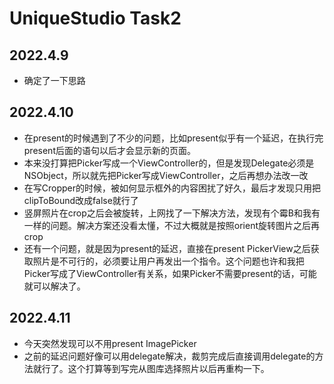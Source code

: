 # UniqueStudio Task2

## 2022.4.9
 * 确定了一下思路

## 2022.4.10
 * 在present的时候遇到了不少的问题，比如present似乎有一个延迟，在执行完present后面的语句以后才会显示新的页面。
 * 本来没打算把Picker写成一个ViewController的，但是发现Delegate必须是NSObject，所以就先把Picker写成ViewController，之后再想办法改一改
 * 在写Cropper的时候，被如何显示框外的内容困扰了好久，最后才发现只用把clipToBound改成false就行了
 * 竖屏照片在crop之后会被旋转，上网找了一下解决方法，发现有个霉B和我有一样的问题。解决方案还没看太懂，不过大概就是按照orient旋转图片之后再crop
 * 还有一个问题，就是因为present的延迟，直接在present PickerView之后获取照片是不可行的，必须要让用户再发出一个指令。这个问题也许和我把Picker写成了ViewController有关系，如果Picker不需要present的话，可能就可以解决了。

## 2022.4.11
 * 今天突然发现可以不用present ImagePicker
 * 之前的延迟问题好像可以用delegate解决，裁剪完成后直接调用delegate的方法就行了。这个打算等到写完从图库选择照片以后再重构一下。
